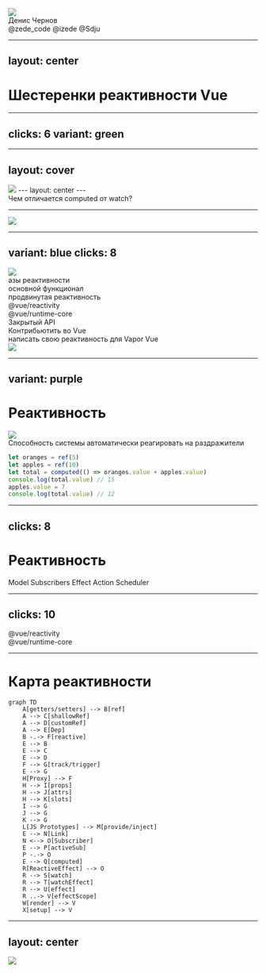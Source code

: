 <div class="mb-50px flex flex-row">
  <div class="size-80 rd-full of-hidden">
    <img class="size-full object-cover" src="/img/photo.png" />
  </div>
  <div class="size-80 rd-full ml-15px">
    <ZedeIcon class="size-full" />
  </div>
</div>
<div class="text-4xl mb-50px">Денис Чернов</div>
<div class="grid grid-cols-[36px_1fr] gap-2 items-center">
  <FileIconsTelegram /> @zede_code
  <IonLogoTwitch /> @izede
  <IonLogoGithub /> @Sdju
</div>

<QrCodeIntro class="sp-r80_200_200_200 absolute" />

---
layout: center
---

<h1 center> Шестеренки реактивности Vue </h1>

<IonCogSharp v-drag="[729,-220,496,450]" class="animate-[spin_70s_linear_infinite] opacity-20" />

<IonCogSharp v-drag="[-222,307,496,450]" class="animate-[spin_70s_linear_infinite] opacity-10" />

<!--
> продать цель доклада / продумать спич 2 и 3 слайда
> гораздо больше иллюстраций
> продумать переходы, продажа шестеренок
-->

---
clicks: 6
variant: green
---

<Timeline :steps="[{
  logo: 'pos-center size-176_176',
  vueGear: 'pos-center -popup-hidden',
  ref: 'pos-center -popup-hidden',
  computed: 'pos-center -popup-hidden',
  watch: 'pos-center -popup-hidden',
  watchEffect: 'pos-center -popup-hidden',
  reactive: 'pos-center -popup-hidden',
}, {
  logo: 'pos-center size-46_46',
  vueGear: 'pos-center ',
}, {
  ref: 'pos-727_84 ',
}, {
  computed: 'pos-781_356 ',
}, {
  watch: 'pos-472_474 ',
}, {
  watchEffect: 'pos-165_356 ',
}, {
  reactive: 'pos-216_69 ',
}]" v-slot="t">

<div class="figure size-223_202 fx" :class="t.vueGear">
  <MaterialSymbolsSettingsOutline class="animate-[spin_20s_linear_infinite] w-full h-full" />
</div>

<LogosVue class="figure" :class="t.logo" />

<Gear class="figure fx w-[103px] h-[131px]" :class="t.ref" name="ref" />

<Gear class="figure fx w-[141px] h-[118px]" :class="t.computed" name="computed" />

<Gear class="figure fx w-[134px] h-[105px]" :class="t.watch" name="watch" />

<Gear class="figure fx w-[142px] h-[119px]" :class="t.watchEffect" name="watchEffect" />

<Gear class="figure fx w-[104px] h-[95px]" :class="t.reactive" name="reactive" />

</Timeline>

<!--
Если спросить за что вы любите Vue, то чаще всего будет хороший DX и классная реактивность. Но что же скрыто за этой реактивностью?

Поэтому сегодня мы с вами рассмотрим по отдельности каждую шестерёнку реактивности Vue по отдельности.

Чтоб получить более глубокое понимание того что происходит в нашем любимом фреймворке.

> объяснить почему тебя надо слушать. привыкли к простоте. попытаться вдолхновить уже тут
-->

---
layout: cover
---

<img class="center w-[600px] rounded-[10px] border-2 border-gray-500/20" src="/img/interview.png" />
---
layout: center
---

<div class="text-[1.5em]">Чем отличается computed от watch?</div>

<!--
Представим ситуацию на собеседовании. Вам задают вопросы по Vue и в целом вы отвечаете хорошо.

Но вот начинаются вопросы по реактивности.

- можно ли заменить computed на watch
- а можно ли заменить watch на computed
- а как насчёт watchEffect?

- > показать как пример с которым справятся, но потом тебя спрашивают "жесть"
придумать второй вопрос "сложный но интересный", чтоб мотиватор
-->

---

<img class="center framed w-[740px]" src="/img/computed-watch.png" />

<!--
И если такие вопросы вас ставят в замешательство, то этот доклад для вас.
-->

---
variant: blue
clicks: 8
---

<Timeline :steps="[{
  height: '59px',
  ref: '-popup-hidden',
  computed: '-popup-hidden',
  reactive: '-popup-hidden',
  props: '-popup-hidden',
  watch: '-popup-hidden',
  watchEffect: '-popup-hidden',
  vModel: '-popup-hidden',
  effectScope: '-popup-hidden',
  customRef: '-popup-hidden',
  effect: '-popup-hidden',
  scheduler: '-popup-hidden',
}, {
  ref: '',
  computed: '',
  reactive: '',
  props: '',
}, {
  height: '117px',
  ref: 'opacity-50 scale-50',
  computed: 'opacity-50 scale-50 blur-2',
  reactive: 'opacity-50 scale-50 blur-2',
  props: 'opacity-50 scale-50 blur-2',
  watch: '',
  watchEffect: '',
  vModel: '',
}, {
  height: '184px',
  ref: 'opacity-25 scale-25 blur-4',
  computed: 'opacity-25 scale-25 blur-4',
  reactive: 'opacity-25 scale-25 blur-4',
  props: 'opacity-25 scale-25 blur-4',
  watch: 'opacity-50 scale-50 blur-2',
  watchEffect: 'opacity-50 scale-50 blur-2',
  vModel: 'opacity-50 scale-50 blur-2',
  effectScope: '',
  customRef: '',
  render: '',
}, {
  height: '245px',
  ref: 'opacity-12 scale-12 blur-6',
  computed: 'opacity-12 scale-12 blur-6',
  reactive: 'opacity-12 scale-12 blur-6',
  props: 'opacity-12 scale-12 blur-6',
  watch: 'opacity-25 scale-25 blur-4',
  watchEffect: 'opacity-25 scale-25 blur-4',
  vModel: 'opacity-25 scale-25 blur-4',
  effectScope: 'opacity-50 scale-50 blur-2',
  customRef: 'opacity-50 scale-50 blur-2',
  render: 'opacity-50 scale-50 blur-2',
}, {
  height: '306px',
  ref: 'opacity-0 scale-0',
  computed: 'opacity-0 scale-0',
  reactive: 'opacity-0 scale-0',
  props: 'opacity-0 scale-0',
  watch: 'opacity-12 scale-12',
  watchEffect: 'opacity-12 scale-12',
  vModel: 'opacity-12 scale-12',
  effectScope: 'opacity-25 scale-25',
  customRef: 'opacity-25 scale-25',
  render: 'opacity-25 scale-25',
}, {
  height: '360px',
  watch: 'opacity-0 scale-0',
  watchEffect: 'opacity-0 scale-0',
  vModel: 'opacity-0 scale-0',
  effectScope: 'opacity-12 scale-12',
  customRef: 'opacity-12 scale-12',
  render: 'opacity-12 scale-12',
}, {
  height: '419px',
  effectScope: 'opacity-0 scale-0',
  customRef: 'opacity-0 scale-0',
  render: 'opacity-0 scale-0',
}, {
  height: '479px'
}]" v-slot="t">

<div class="center w-[340px] overflow-hidden transition-all duration-400 framed" :style="{ maxHeight: t.height }" >
  <img src="/img/iceberg.png" class="w-full" />
</div>

<div
  class="center overflow-hidden transition-all duration-400"
  :style="{ maxHeight: t.height }"
>
  <div class="text-shadow-xl w-[338px] h-[475px] flex flex-col items-stretch p-r-[60px] text-center relative overflow-hidden rounded-[10px]">
    <div class="mt-[10px] mb-[20px]">азы реактивности</div>
    <div class="mb-[32px]">основной функционал</div>
    <div class="text-size-[0.75em] mb-[32px]">продвинутая реактивность</div>
    <div class="mb-[28px]">@vue/reactivity</div>
    <div class="mb-[25px]">@vue/runtime-core</div>
    <div class="mb-[23px]">Закрытый API</div>
    <div class="text-size-[0.75em] mb-[14px]">Контрибьютить во Vue</div>
    <div class="text-size-[0.75em]">написать свою реактивность для Vapor Vue</div>
    <img class="absolute bottom-[-10px] right-0 h-[66px] w-[63px] object-cover" src="/img/jonson.jfif" />
  </div>
</div>


<Gear class="figure sp-742_449_103_151" :class="t.ref" name="ref" />
<Gear class="figure sp-118_115_103_135" :class="t.computed" name="computed" />

<!-- width height top left -> left top width height  -->
<Gear class="figure sp-135_439_103_135" :class="t.reactive" name="reactive" />
<Gear class="figure sp-812_124_103_141" :class="t.props" name="props" />

<Gear class="figure sp-96_273_103_151" :class="t.watch" name="watch" />
<Gear class="figure sp-869_321_103_151" :class="t.watchEffect" name="watchEffect" />
<Gear class="figure sp-692_89_103_141" :class="t.vModel" name="vModel" />

<Gear class="figure sp-788_101_103_151" :class="t.effectScope" name="effectScope" />
<Gear class="figure sp-342_75_125_107" :class="t.customRef" name="customRef" />

</Timeline>

<!--
Но что вообще скрывается во тьме воды?

Вначале вы берете Vue и вы изучаете самые базовые примитивы реактивности.

Постепенно задачи становятся сложнее и вам приходится столкнуться с новыми примитивами.

Идет время и вам попадаются нетривиальные задачи которые уже с трудом покрываются документацией. Там вы знакомитесь с концептами кастомных рефов и эффект скоупов.

Теперь пришло время изучать исходники Vue и вы берете основной пакет реактивности Vue @vue/reactivity.
Знакомитесь с концепциями реактивных эффектов и Deps/Link.

Однако нужно еще понять как все это дело работает внутри компонентов Vue. И вы начинаете изучать реактивность из @vue/runtime-core. Там вы знакомитесь с концептами render, setup, планировщика.

Вас уже не остановить, вы погружаетесь в изучение всего чтобы можно использовать в вашем коде, чтобы выжать максимум из возможностей реактивности.

Теперь ваших знаний вполне хватает, чтобы начать контрибьютить в сам Vue. Возможно у вас уже есть идеи как сделать реактивность еще лучше.

Но не забывайте что где-то там, всегда есть тот кто нарушит все правила игры и сделает кратно лучше.

И нет, мы с вами не будем сейчас аккуратно погружаться в глубину. Вместо этого мы будем наоборот всплывать на поверхность из глубин.

> сторитейлинг / персонаж
-->

---
variant: purple
---

<Timeline :steps="[{
  title: 'top-50% ',
}, {
  title: 'top-27px ',
}]" v-slot="t">

<h1 class="absolute transition-all duration-400 text-center w-full left-0" :class="t.title"> Реактивность </h1>

<img class="framed" v-click="['+1', '+1']" v-drag="[165,96,673,403]" src="/img/magic.gif" />

<div v-click="'+0'" class="italic bg-[#00000048] p-4 rd-[8px] mb-4"> Способность системы автоматически реагировать на раздражители </div>

<div v-click="3">

```ts {*|*|1-3|5|6}
let oranges = ref(5)
let apples = ref(10)
let total = computed(() => oranges.value + apples.value)
console.log(total.value) // 15
apples.value = 7 
console.log(total.value) // 12
```

</div>

</Timeline>

<!--
Но для начала. Что же такое реактивность?

Наверное самый простой и вполне обоснованный ответ: магия

Однако нам, инженерам, довольствоваться магией будет не интересно. К сожалению точного определения реактивного подхода я не нашел и вряд ли оно существует. Каждый находит в нем что-то свое. Так и у меня есть краткое определение:

Способность системы автоматически реагировать на раздражители

Давайте рассмотрим пример:

Здесь у нас есть две переменные: oranges и apples. И есть вычисляемая переменная total, которая зависит от значений oranges и apples. Это и есть правила работы системы, которые нельзя нарушать.

В качестве раздражителя здесь выступает изменение значения apples. Однако система автоматически пересчитает значение total без нашего вмешательства.
-->

---
clicks: 8
---

<Timeline :steps="[{
  title: 'top-[50%] left-[50%]',
  model: 'left-[50%] top-[50%] -popup-hidden',
  subscriber: 'left-[50%] top-[156px] -popup-hidden',
  action: 'left-[50%] top-[366px] -popup-hidden',
  effect: 'left-[660px] top-[50%] -popup-hidden',
  scheduler: 'left-[660px] top-[366px] -popup-hidden',
  arrow1: {
    coords: '51%:245 51%:188',
    class: 'fx duration-500 opacity-0'
  },
  arrow2: {
    coords: '569:156 660:245',
    class: 'fx duration-500 opacity-0'
  },
  arrow3: {
    coords: '51%:372 51%:306',
    class: 'fx duration-500 opacity-0'
  },
  arrow4: {
    coords: '660:306 660:372',
    class: 'fx duration-500 opacity-0'
  },
  arrow5: {
    coords: '588:400 543:400',
    class: 'fx duration-500 opacity-0'
  },
  arrow6: {
    coords: '660:50% 542:366',
    class: 'fx duration-500 opacity-0'
  },
}, {
  title: 'top-[10%] left-[50%]',
  model: 'left-[50%] top-[50%]',
}, {
  subscriber: 'left-[50%] top-[156px]',
  arrow1: {
    coords: '51%:245 51%:188',
    class: 'fx duration-500 animate'
  },
}, {
  effect: 'left-[660px] top-[50%]',
  arrow2: {
    coords: '569:156 660:245',
    class: 'fx duration-500 animate'
  },
}, {
  action: 'left-[50%] top-[400px]',
  arrow3: {
    coords: '51%:372 51%:306',
    class: 'fx duration-500 animate'
  },
}, {
  arrow6: {
    coords: '660:306 544:400',
    class: 'fx duration-500 animate'
  },
}, {
  arrow6: {
    coords: '660:306 544:400',
    class: 'fx duration-500 opacity-0'
  },
  arrow4: {
    coords: '660:306 660:372',
    class: 'fx duration-500 animate'
  },
  scheduler: 'left-[660px] top-[400px]',
}, {
  arrow5: {
    coords: '588:400 543:400',
    class: 'fx duration-500 animate'
  },
}]" v-slot="t">

<h1 class="figure fx text-center" :class="t.title"> Реактивность </h1>

<Node :class="t.model">Model</Node>
<Node :class="t.subscriber">Subscribers</Node>
<Node :class="t.effect">Effect</Node>
<Node :class="t.action" color="red" form="circle">Action</Node>
<Node :class="t.scheduler">Scheduler</Node>

<SvgLayer>
  <SvgArrow :class="t.arrow1.class" :coords="t.arrow1.coords" :power="0.1" />
  <SvgArrow :class="t.arrow2.class" :coords="t.arrow2.coords" :power="0.5" />
  <SvgArrow :class="t.arrow3.class" :coords="t.arrow3.coords" :power="0.1" />
  <SvgArrow :class="t.arrow4.class" :coords="t.arrow4.coords" :power="0.1" />
  <SvgArrow :class="t.arrow5.class" :coords="t.arrow5.coords" :power="-0.1" />
  <SvgArrow :class="t.arrow6.class" :coords="t.arrow6.coords" :power="0.5" />
</SvgLayer>

</Timeline>

<!--
Таким образом я бы хотел выделить следующую схему реактивности, которая будет нам полезна для понимания того как работает реактивность во Vue:

У нас есть модель данных, которая хранит в себе все наши данные.

У модели есть подписчики, которые получают уведомления о любых изменениях.

В ответ на изменения модели подписчики могут запускать различные эффекты.

Далее мы привносим раздражитель в нашу систему.

И система автоматически пересчитывает значения зависимостей и запускает соответствующие эффекты. Которые могут повлечь новые изменения модели.

Если все это происходит синхронно, то множественные эффекты могут начать мешать друг другу или вообще сломать систему. Поэтому системе нужно как-то регулировать порядок и моменты запуска эффектов.

Для этого и нужен планировщик. Он берет на себя бремя управления порядком и моментами запуска эффектов. Что позволяет убирать ненужные эффекты и запускать нужные в точные моменты.

> показать хаос эффектов (продать шедуллер полностью) - к нему вернемся позже
-->

---
clicks: 10
---

<Timeline :steps="[{
  vueReactivity: '-popup-hidden',
  vueRuntimeCore: '-popup-hidden',
  runtimeList: '-blur-hidden',
  vue: '',
}, {
  vueReactivity: '',
}, {
  vueRuntimeCore: '',
}, {
}, {
}, {
}, {
  runtimeList: '',
}]" v-slot="t">

<logos-vue :class="t.vue" class="figure sp-482_118_119_108" />

<div class="figure sp-251_274_379_210 text-[1em] bg-blue-5/30 rounded-2xl px-4 py-2" :class="t.vueReactivity" > 
  <div class="text-center"> @vue/reactivity </div>

  <div class="text-size-[0.75em] flex flex-col mt-4 w-full">
    <Gear inline name="ref" />
    <Gear inline name="reactive" />
    <Gear inline w-min v-mark.red.strike-through="{at: 3}" name="computed" />
    <Gear inline w-min v-mark.red.strike-through="{at: 4}" name="watchers" />
    <Gear v-click="4" inline w-min v-mark.red.cross="{at: 5}" name="scheduler" />
  </div>
</div>

<div class="figure sp-719_272_398_210 text-[1em] bg-cyan-5/30 rounded-2xl px-4 py-2" :class="t.vueRuntimeCore" > 
  <div class="text-center"> @vue/runtime-core </div>

  <div class="text-size-[0.75em] flex flex-col mt-4 w-full fx duration-[0.2s]" :class="t.runtimeList">
    <Gear inline name="watchers" />
    <Gear inline name="scheduler" />
    <Gear inline name="nextTick" />
    <Gear inline name="components" />
  </div>
</div>

</Timeline>

<!--
Вернемся непосредственно ко Vue. Сама реактивность Vue разделена на два пакета: @vue/reactivity и @vue/runtime-core. Во vue reactivity можно ожидать различные реактивные примитивы... Но на деле там лежит далеко не все что вы ожидаете там увидеть.

Там нет в привычном понимании computed, watchers а вот планировщика нет вовсе. Почему так произошло? @vue/reactivity это самостоятельная и независимая библиотека реактивности. Вы можете ее взять и использовать далеко за пределами проектов на Vue. А в самом Vue необходимо взаимодействовать с DOM и многие аспекты опираются именно на это. Поэтому планировщик и элементы завязанные на планировщик реализованы в @vue/runtime-core.

Мы начнем изучение с @vue/reactivity, а затем перейдем к @vue/runtime-core.
-->

---

# Карта реактивности

```mermaid
graph TD
    A[getters/setters] --> B[ref]
    A --> C[shallowRef]
    A --> D[customRef]
    A --> E[Dep]
    B -.-> F[reactive]
    E --> B
    E --> C
    E --> D
    F --> G[track/trigger]
    E --> G
    H[Proxy] --> F
    H --> I[props]
    H --> J[attrs]
    H --> K[slots]
    I --> G
    J --> G
    K --> G
    L[JS Prototypes] --> M[provide/inject]
    E --> N[Link]
    N <--> O[Subscriber]
    E --> P[activeSub]
    P -.-> O
    E --> Q[computed]
    R[ReactiveEffect] --> O
    R --> S[watch]
    R --> T[watchEffect]
    R --> U[effect]
    R ..-> V[effectScope]
    W[render] --> V
    X[setup] --> V
```

<!--
Но ведь можно попробовать представить карту реактивности Vue. И она выглядит примерно следующим образом:

не пугайтесь, сейчас она большая и запутанная, но разобрав каждый элемент карты по отдельности мы сможем в ней ориентироваться.

> найти в какой момент ее можно показывать/ продумать что на ней можно говорить (это артефакт доклада/где ее достать/успокоить)

> проработать переходы между слайдами (начало-конец и перебор либо плавность переходов)
-->

---
layout: center
---

<img class="center slide w-[600px]" src="/img/scheduler.png" />
